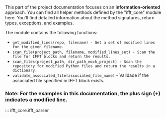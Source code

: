 This part of the project documentation focuses on
an **information-oriented** approach. You can find all helper methods
defined by the "ifft_core" module here. You'll find detailed information
about the method signatures, return types, exceptions, and examples.

The module contains the following functions:

- `get_modified_lines(repo, filename) - Get a set of modified lines for the given filename.`
- `scan_file(project_path, filename, modified_lines_set) - Scan the file for IFFT blocks and return the results.`
- `scan_files(project_path, dir_path_mock_project) - Scan the repository for modified Python files and return the results in a dictionary.`
- `validate_associated_file(associated_file_name)` - Validade if the associated file specified in IFFT block exists.

### **Note:** For the examples in this documentation, the plus sign (+) indicates a modified line.

::: ifft_core.ifft_parser
